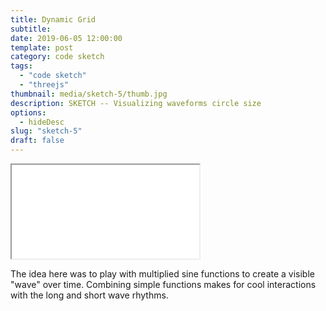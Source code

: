 ```yaml
---
title: Dynamic Grid
subtitle:
date: 2019-06-05 12:00:00
template: post
category: code sketch
tags:
  - "code sketch"
  - "threejs"
thumbnail: media/sketch-5/thumb.jpg
description: SKETCH -- Visualizing waveforms circle size
options:
  - hideDesc
slug: "sketch-5"
draft: false
---
```


<div className="threejs-viz-container">
  <iframe id="sketch-5"
      className="resp-iframe"
      title="sketch-5"
      src="/visualizations/viz-dynamic-grid"
      scrolling="no">
  </iframe>
</div>

The idea here was to play with multiplied sine functions to create a visible "wave" over time. Combining simple functions makes for cool interactions with the long and short wave rhythms.
